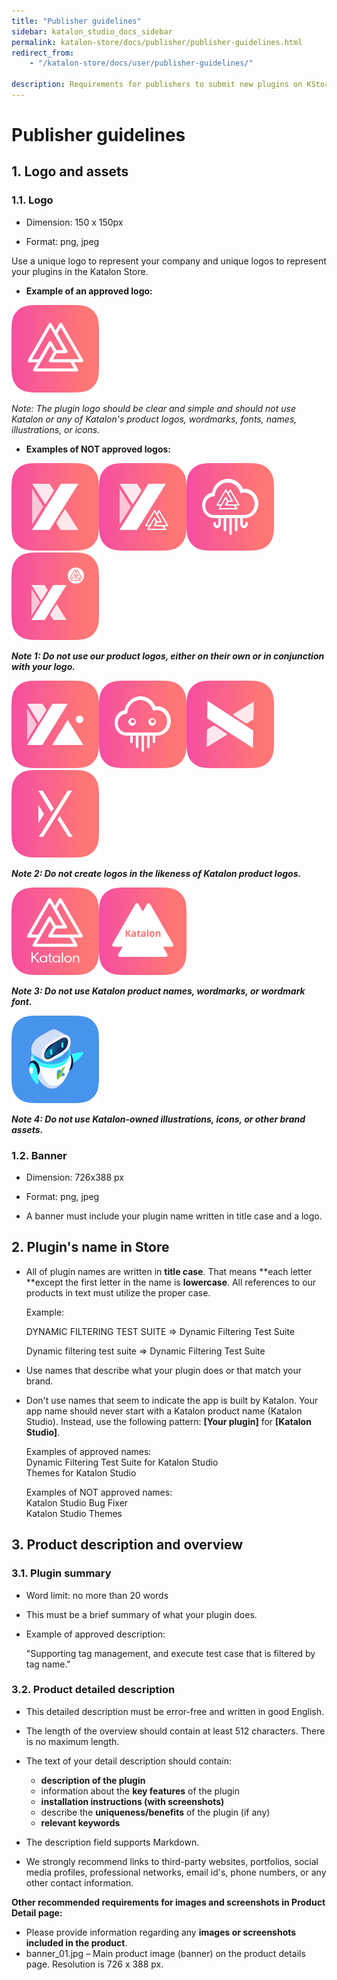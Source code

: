 ```yaml
---
title: "Publisher guidelines"
sidebar: katalon_studio_docs_sidebar
permalink: katalon-store/docs/publisher/publisher-guidelines.html
redirect_from:
    - "/katalon-store/docs/user/publisher-guidelines/"

description: Requirements for publishers to submit new plugins on KStore
---
```

# Publisher guidelines


## 1. Logo and assets


### 1.1. Logo

- Dimension: 150 x 150px

- Format: png, jpeg

Use a unique logo to represent your company and unique logos to represent your plugins in the Katalon Store.



*   **Example of an approved logo:**

![](/images\katalon-store\docs\publisher\approved-logo-1.png)


_Note: The plugin logo should be clear and simple and should not use Katalon or any of Katalon's product logos, wordmarks, fonts, names, illustrations, or icons._



*   **Examples of NOT approved logos:**

![](/images/katalon-store/docs/publisher/rejected-logo-1.png)![](/images/katalon-store/docs/publisher/rejected-logo-2.png)![](/images/katalon-store/docs/publisher/rejected-logo-3.png)![](/images/katalon-store/docs/publisher/rejected-logo-4.png)



**_Note 1: Do not use our product logos, either on their own or in conjunction with your logo._**

![](/images/katalon-store/docs/publisher/rejected-logo-5.png)![](/images/katalon-store/docs/publisher/rejected-logo-6.png)![](/images/katalon-store/docs/publisher/rejected-logo-7.png)![](/images/katalon-store/docs/publisher/rejected-logo-8.png)


**_Note 2: Do not create logos in the likeness of Katalon product logos._**

![](/images/katalon-store/docs/publisher/rejected-logo-9.png)![](/images/katalon-store/docs/publisher/rejected-logo-10.png)

**_Note 3: Do not use Katalon product names, wordmarks, or wordmark font._**

![](/images/katalon-store/docs/publisher/rejected-logo-11.png)



**_Note 4: Do not use Katalon-owned illustrations, icons, or other brand assets._**


### 1.2. Banner

- Dimension: 726x388 px

- Format: png, jpeg

- A banner must include your plugin name written in title case and a logo.


## 2. Plugin's name in Store

- All of plugin names are written in **title case**. That means **each letter **except the first letter in the name is **lowercase**. All references to our products in text must utilize the proper case.



   Example:

  DYNAMIC FILTERING TEST SUITE ⇒ Dynamic Filtering Test Suite

  Dynamic filtering test suite ⇒ Dynamic Filtering Test Suite

- Use names that describe what your plugin does or that match your brand. 
- Don't use names that seem to indicate the app is built by Katalon. Your app name should never start with a Katalon product name (Katalon Studio). Instead, use the following pattern: **[Your plugin]** for **[Katalon Studio]**. 


  Examples of approved names: \
Dynamic Filtering Test Suite for Katalon Studio \
Themes for Katalon Studio
 
  Examples of NOT approved names: \
Katalon Studio Bug Fixer \
Katalon Studio Themes 



## 3. Product description and overview


### 3.1. Plugin summary

- Word limit: no more than 20 words

- This must be a brief summary of what your plugin does.



*   Example of approved description:

    "Supporting tag management, and execute test case that is filtered by tag name."



### 3.2. Product detailed description

- This detailed description must be error-free and written in good English. 
- The length of the overview should contain at least 512 characters. There is no maximum length.

- The text of your detail description should contain:
  * **description of the plugin**
  *   information about the **key features** of the plugin
  *   **installation instructions (with screenshots)**
  *   describe the **uniqueness/benefits** of the plugin (if any)
  *   **relevant keywords**

- The description field supports Markdown.

- We strongly recommend links to third-party websites, portfolios, social media profiles, professional networks, email id's, phone numbers, or any other contact information.

**Other recommended requirements for images and screenshots in Product Detail page:**
- Please provide information regarding any **images or screenshots included in the product**.
- banner_01.jpg – Main product image (banner) on the product details page. Resolution is 726 x 388 px.
